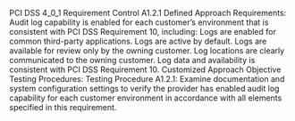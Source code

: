 PCI DSS 4_0_1 Requirement Control A1.2.1 Defined Approach Requirements: Audit log capability is enabled for each customer’s environment that is consistent with PCI DSS Requirement 10, including: Logs are enabled for common third-party applications. Logs are active by default. Logs are available for review only by the owning customer. Log locations are clearly communicated to the owning customer. Log data and availability is consistent with PCI DSS Requirement 10. Customized Approach Objective Testing Procedures: Testing Procedure A1.2.1: Examine documentation and system configuration settings to verify the provider has enabled audit log capability for each customer environment in accordance with all elements specified in this requirement.